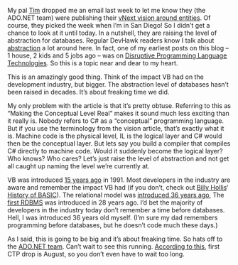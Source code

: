 My pal [Tim](http://blogs.msdn.com/timmall) dropped me an email last
week to let me know they (the ADO.NET team) were publishing their [vNext
vision around
entities](http://blogs.msdn.com/dataaccess/archive/2006/06/20/638378.aspx).
Of course, they picked the week when I’m in San Diego! So I didn’t get a
chance to look at it until today. In a nutshell, they are raising the
level of abstraction for databases. Regular DevHawk readers know I talk
about [abstraction](http://devhawk.net/SearchView.aspx?q=abstraction) a
lot around here. In fact, one of my earliest posts on this blog – 1
house, 2 kids and 5 jobs ago – was on [Disruptive Programming Language
Technologies](http://devhawk.net/2003/01/17/disruptive-programming-language-technologies/).
So this is a topic near and dear to my heart.

This is an amazingly good thing. Think of the impact VB had on the
development industry, but bigger. The abstraction level of databases
hasn’t been raised in decades. It’s about freaking time we did.

My only problem with the article is that it’s pretty obtuse. Referring
to this as “Making the Conceptual Level Real” makes it sound much less
exciting than it really is. Nobody refers to C\# as a “conceptual”
programming language. But if you use the terminology from the vision
article, that’s exactly what it is. Machine code is the physical level,
IL is the logical layer and C\# would then be the conceptual layer. But
lets say you build a compiler that compiles C\# directly to machine
code. Would it suddenly become the logical layer? Who knows? Who cares?
Let’s just raise the level of abstraction and not get all caught up
naming the level we’re currently at.

VB was introduced [15 years
ago](http://www.panopticoncentral.net/archive/2006/05/24/12200.aspx) in 1991. 
Most developers in the industry are aware and remember the impact
VB had (if you don’t, check out [Billy
Hollis](http://ftponline.com/weblogger/forum.aspx?id=18)‘ [History of
BASIC](http://dotnetmasters.com/historyofbasic.htm)). The relational
model was [introduced 36 years
ago](http://www.acm.org/classics/nov95/toc.html), The [first
RDBMS](http://en.wikipedia.org/wiki/Multics_Relational_Data_Store) was
introduced in 28 years ago. I’d bet the majority of developers in the
industry today don’t remember a time before databases. Hell, I was
introduced 36 years old myself. (I’m sure my dad remembers programming
before databases, but he doesn’t code much these days.)

As I said, this is going to be big and it’s about freaking time. So hats
off to the [ADO.NET
team](http://blogs.msdn.com/dataaccess/default.aspx). Can’t wait to see
this running. [According to
this](http://forums.microsoft.com/MSDN/ShowPost.aspx?PostID=488135&SiteID=1),
first CTP drop is August, so you don’t even have to wait too long.
